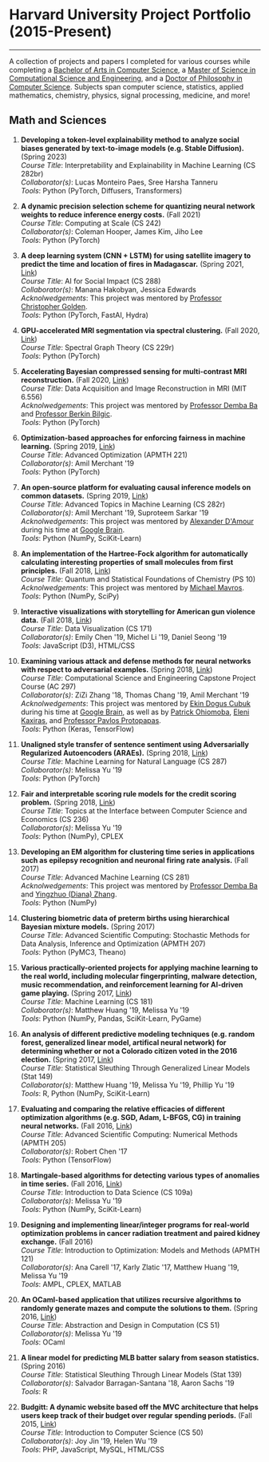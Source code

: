 # Harvard University Project Portfolio (2015-Present)
---
A collection of projects and papers I completed for various courses while completing a [Bachelor of Arts in Computer Science](https://www.seas.harvard.edu/programs/computer-science/planning-degrees-courses), a [Master of Science in Computational Science and Engineering](https://www.seas.harvard.edu/programs/graduate/applied-computation/master-of-science-in-cse), and a [Doctor of Philosophy in Computer Science](https://www.seas.harvard.edu/computer-science/graduate-program/general-requirements/cs-phd-course-requirements).  Subjects span computer science, statistics, applied mathematics, chemistry, physics, signal processing, medicine, and more!

## Math and Sciences

1. **Developing a token-level explainability method to analyze social biases generated by text-to-image models (e.g. Stable Diffusion).** (Spring 2023)  
*Course Title*: Interpretability and Explainability in Machine Learning (CS 282br)  
*Collaborator(s)*: Lucas Monteiro Paes, Sree Harsha Tanneru  
*Tools*: Python (PyTorch, Diffusers, Transformers)  

2. **A dynamic precision selection scheme for quantizing neural network weights to reduce inference energy costs.** (Fall 2021)  
*Course Title*: Computing at Scale (CS 242)  
*Collaborator(s)*: Coleman Hooper, James Kim, Jiho Lee  
*Tools*: Python (PyTorch)  

3. **A deep learning system (CNN + LSTM) for using satellite imagery to predict the time and location of fires in Madagascar.** (Spring 2021, [Link](https://github.com/al5250/mdg-fire))  
*Course Title*: AI for Social Impact (CS 288)  
*Collaborator(s)*: Manana Hakobyan, Jessica Edwards  
*Acknolwedgements*: This project was mentored by [Professor Christopher Golden](https://www.hsph.harvard.edu/christopher-golden/).  
*Tools*: Python (PyTorch, FastAI, Hydra)  

4. **GPU-accelerated MRI segmentation via spectral clustering.** (Fall 2020, [Link](https://github.com/al5250/pyspecks))  
*Course Title*: Spectral Graph Theory (CS 229r)  
*Tools*: Python (PyTorch)  

5. **Accelerating Bayesian compressed sensing for multi-contrast MRI reconstruction.** (Fall 2020, [Link](https://github.com/al5250/multicore-mri))  
*Course Title*: Data Acquisition and Image Reconstruction in MRI (MIT 6.556)  
*Acknolwedgements*: This project was mentored by [Professor Demba Ba](http://demba-ba.org/) and [Professor Berkin Bilgic](https://www.nmr.mgh.harvard.edu/~berkin/index.html).  
*Tools*: Python (PyTorch)  

6. **Optimization-based approaches for enforcing fairness in machine learning.** (Spring 2019, [Link](https://github.com/al5250/credit-fariness))  
*Course Title*: Advanced Optimization (APMTH 221)  
*Collaborator(s)*: Amil Merchant '19  
*Tools*: Python (PyTorch)  

7. **An open-source platform for evaluating causal inference models on common datasets.** (Spring 2019, [Link](https://github.com/amerch/causal_inference_evaluation))  
*Course Title*: Advanced Topics in Machine Learning (CS 282r)  
*Collaborator(s)*: Amil Merchant '19, Suproteem Sarkar '19  
*Acknolwedgements*: This project was mentored by [Alexander D'Amour](https://www.alexdamour.com/) during his time at [Google Brain](https://ai.google/research/teams/brain).  
*Tools*: Python (NumPy, SciKit-Learn)  

8. **An implementation of the Hartree-Fock algorithm for automatically calculating interesting properties of small molecules from first principles.** (Fall 2018, [Link](https://github.com/al5250/ps_10_final_project))  
*Course Title*: Quantum and Statistical Foundations of Chemistry (PS 10)  
*Acknolwedgements*: This project was mentored by [Michael Mavros](https://chemistry.harvard.edu/people/michael-mavros).  
*Tools*: Python (NumPy, SciPy)  

9. **Interactive visualizations with storytelling for American gun violence data.** (Fall 2018, [Link](https://github.com/al5250/cs171-final-project))  
*Course Title*: Data Visualization (CS 171)  
*Collaborator(s)*: Emily Chen '19, Michel Li '19, Daniel Seong '19  
*Tools*: JavaScript (D3), HTML/CSS  

10. **Examining various attack and defense methods for neural networks with respect to adversarial examples.** (Spring 2018, [Link](https://ziziberry.github.io/ac297r-google/))  
*Course Title*: Computational Science and Engineering Capstone Project Course (AC 297)  
*Collaborator(s)*: ZiZi Zhang '18, Thomas Chang '19, Amil Merchant '19  
*Acknolwedgements*: This project was mentored by [Ekin Dogus Cubuk](https://scholar.google.com/citations?user=Mu_8iOEAAAAJ&hl=en) during his time at [Google Brain](https://ai.google/research/teams/brain), as well as by [Patrick Ohiomoba](https://www.zobreus.com/team/patrickohiomoba/), [Eleni Kaxiras](https://www.seas.harvard.edu/computing-office/people), and [Professor Pavlos Protopapas](https://iacs.seas.harvard.edu/people/pavlos-protopapas).  
*Tools*: Python (Keras, TensorFlow)  

11. **Unaligned style transfer of sentence sentiment using Adversarially Regularized Autoencoders (ARAEs).** (Spring 2018, [Link](https://github.com/melissayu01/CS287r/tree/master/final_project))  
*Course Title*: Machine Learning for Natural Language (CS 287)  
*Collaborator(s)*: Melissa Yu '19  
*Tools*: Python (PyTorch)  

12. **Fair and interpretable scoring rule models for the credit scoring problem.** (Spring 2018, [Link](https://github.com/melissayu01/CS236-final))  
*Course Title*: Topics at the Interface between Computer Science and Economics (CS 236)  
*Collaborator(s)*: Melissa Yu '19  
*Tools*: Python (NumPy), CPLEX  

13. **Developing an EM algorithm for clustering time series in applications such as epilepsy recognition and neuronal firing rate analysis.** (Fall 2017)  
*Course Title*: Advanced Machine Learning (CS 281)  
*Acknolwedgements*: This project was mentored by [Professor Demba Ba](http://demba-ba.org/) and [Yingzhuo (Diana) Zhang](https://crisp.seas.harvard.edu/people/yingzhuo-diana-zhang).  
*Tools*: Python (NumPy)  

14. **Clustering biometric data of preterm births using hierarchical Bayesian mixture models.** (Spring 2017)  
*Course Title*: Advanced Scientific Computing: Stochastic Methods for Data Analysis, Inference and Optimization (APMTH 207)  
*Tools*: Python (PyMC3, Theano)  

15. **Various practically-oriented projects for applying machine learning to the real world, including molecular fingerprinting, malware detection, music recommendation, and reinforcement learning for AI-driven game playing.** (Spring 2017, [Link](https://github.com/matthewhuang97/cs181_practicals))  
*Course Title*: Machine Learning (CS 181)  
*Collaborator(s)*: Matthew Huang '19, Melissa Yu '19  
*Tools*: Python (NumPy, Pandas, SciKit-Learn, PyGame)  

16. **An analysis of different predictive modeling techniques (e.g. random forest, generalized linear model, artifical neural network) for determining whether or not a Colorado citizen voted in the 2016 election.** (Spring 2017, [Link](https://github.com/phillipyu/149final))  
*Course Title*: Statistical Sleuthing Through Generalized Linear Models (Stat 149)  
*Collaborator(s)*: Matthew Huang '19, Melissa Yu '19, Phillip Yu '19  
*Tools*: R, Python (NumPy, SciKit-Learn)  

17. **Evaluating and comparing the relative efficacies of different optimization algorithms (e.g. SGD, Adam, L-BFGS, CG) in training neural networks.** (Fall 2016, [Link](https://github.com/robertsychen/AM205_Deep_Learning_Optimizers))  
*Course Title*: Advanced Scientific Computing: Numerical Methods (APMTH 205)  
*Collaborator(s)*: Robert Chen '17  
*Tools*: Python (TensorFlow)  

18. **Martingale-based algorithms for detecting various types of anomalies in time series.** (Fall 2016, [Link](https://github.com/al5250/cs109a_project))  
*Course Title*: Introduction to Data Science (CS 109a)  
*Collaborator(s)*: Melissa Yu '19  
*Tools*: Python (NumPy, SciKit-Learn)  

19. **Designing and implementing linear/integer programs for real-world optimization problems in cancer radiation treatment and paired kidney exchange.** (Fall 2016)  
*Course Title*: Introduction to Optimization: Models and Methods (APMTH 121)  
*Collaborator(s)*: Ana Carell '17, Karly Zlatic '17, Matthew Huang '19, Melissa Yu '19  
*Tools*: AMPL, CPLEX, MATLAB  

20. **An OCaml-based application that utilizes recursive algorithms to randomly generate mazes and compute the solutions to them.** (Spring 2016, [Link](https://github.com/al5250/the-o-maze-ing-caml))  
*Course Title*: Abstraction and Design in Computation (CS 51)  
*Collaborator(s)*: Melissa Yu '19  
*Tools*: OCaml  

21. **A linear model for predicting MLB batter salary from season statistics.** (Spring 2016)  
*Course Title*: Statistical Sleuthing Through Linear Models (Stat 139)  
*Collaborator(s)*: Salvador Barragan-Santana '18, Aaron Sachs '19  
*Tools*: R  

22. **Budgitt: A dynamic website based off the MVC architecture that helps users keep track of their budget over regular spending periods.** (Fall 2015, [Link](https://github.com/al5250/budgitt))  
*Course Title*: Introduction to Computer Science (CS 50)  
*Collaborator(s)*: Joy Jin '19, Helen Wu '19  
*Tools*: PHP, JavaScript, MySQL, HTML/CSS  


